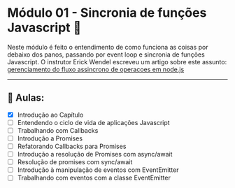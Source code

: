 # Módulo 01 - Sincronia de funções Javascript 🚀

Neste módulo é feito o entendimento de como funciona as coisas por debaixo dos panos, passando por event loop e sincronia de funções Javascript. O instrutor Erick Wendel escreveu um artigo sobre este assunto: [gerenciamento do fluxo assincrono de operacoes em node.js](https://imasters.com.br/desenvolvimento/gerenciando-o-fluxo-assincrono-de-operacoes-em-nodejs)

---

## 🤯 Aulas:

- [x] Introdução ao Capítulo
- [ ] Entendendo o ciclo de vida de aplicações Javascript
- [ ] Trabalhando com Callbacks
- [ ] Introdução a Promises
- [ ] Refatorando Callbacks para Promises
- [ ] Introdução a resolução de Promises com async/await
- [ ] Resolução de promises com sync/await
- [ ] Introdução à manipulação de eventos com EventEmitter
- [ ] Trabalhando com eventos com a classe EventEmitter
